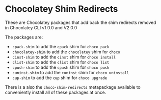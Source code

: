 # Chocolatey Shim Redirects

These are Chocolatey packages that add back the shim redirects removed in Chocolatey CLI v1.0.0 and V2.0.0

The packages are:
- `cpack-shim` to add the `cpack` shim for `choco pack`
- `chocolatey-shim` to add the `chocolatey` shim for `choco`
- `cinst-shim` to add the `cinst` shim for `choco install`
- `clist-shim` to add the `clist` shim for `choco list`
- `cpush-shim` to add the `cpush` shim for `choco push`
- `cuninst-shim` to add the `cuninst` shim for `choco uninstall`
- `cup-shim` to add the `cup` shim for `choco upgrade`
    
There is a also the `choco-shim-redirects` metapackage available to conveniently install all of these packages at once.